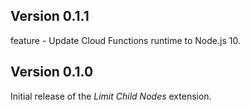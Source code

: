 ## Version 0.1.1

feature - Update Cloud Functions runtime to Node.js 10.

## Version 0.1.0

Initial release of the _Limit Child Nodes_ extension.
